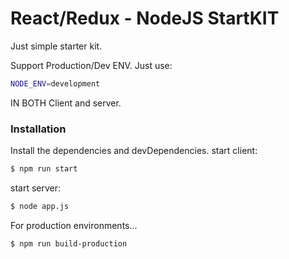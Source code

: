 # React/Redux - NodeJS StartKIT


Just simple starter kit.

Support Production/Dev ENV.
Just use:
```sh
NODE_ENV=development
```
IN BOTH Client and server.


### Installation

Install the dependencies and devDependencies.
start client:
```sh
$ npm run start
```
start server:
```sh
$ node app.js
```
For production environments...

```sh
$ npm run build-production
```

